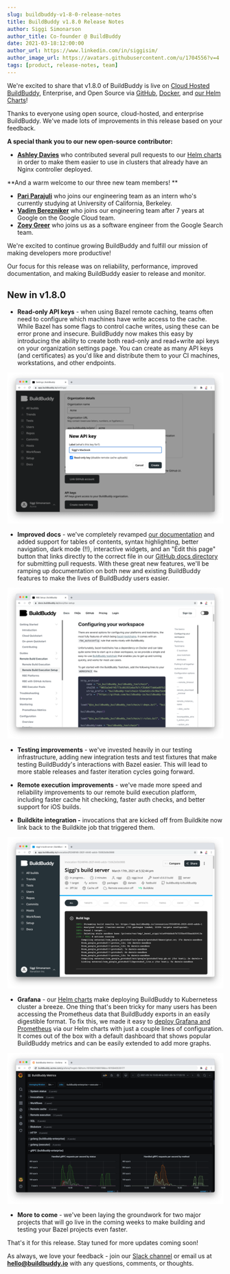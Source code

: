 ```yaml
---
slug: buildbuddy-v1-8-0-release-notes
title: BuildBuddy v1.8.0 Release Notes
author: Siggi Simonarson
author_title: Co-founder @ BuildBuddy
date: 2021-03-18:12:00:00
author_url: https://www.linkedin.com/in/siggisim/
author_image_url: https://avatars.githubusercontent.com/u/1704556?v=4
tags: [product, release-notes, team]
---
```


We're excited to share that v1.8.0 of BuildBuddy is live on [Cloud Hosted BuildBuddy](https://app.buildbuddy.io/), Enterprise, and Open Source via [GitHub](https://github.com/buildbuddy-io/buildbuddy), [Docker](https://github.com/buildbuddy-io/buildbuddy/blob/master/docs/on-prem.md#docker-image), and [our Helm Charts](https://github.com/buildbuddy-io/buildbuddy-helm)!

Thanks to everyone using open source, cloud-hosted, and enterprise BuildBuddy. We've made lots of improvements in this release based on your feedback.

**A special thank you to our new open-source contributor:**

- [**Ashley Davies**](https://github.com/ashleydavies) who contributed several pull requests to our [Helm charts](https://github.com/buildbuddy-io/buildbuddy-helm/) in order to make them easier to use in clusters that already have an Nginx controller deployed.

**And a warm welcome to our three new team members! **

- [**Pari Parajuli**](https://www.linkedin.com/in/pari-parajuli/) who joins our engineering team as an intern who's currently studying at University of California, Berkeley.
- [**Vadim Berezniker**](https://www.linkedin.com/in/vadimberezniker/) who joins our engineering team after 7 years at Google on the Google Cloud team.
- [**Zoey Greer**](https://www.linkedin.com/in/zoey-greer/) who joins us as a software engineer from the Google Search team.

We're excited to continue growing BuildBuddy and fulfill our mission of making developers more productive!

Our focus for this release was on reliability, performance, improved documentation, and making BuildBuddy easier to release and monitor.

## **New in v1.8.0**

- **Read-only API keys** - when using Bazel remote caching, teams often need to configure which machines have write access to the cache. While Bazel has some flags to control cache writes, using these can be error prone and insecure. BuildBuddy now makes this easy by introducing the ability to create both read-only and read+write api keys on your organization settings page. You can create as many API keys (and certificates) as you'd like and distribute them to your CI machines, workstations, and other endpoints.

![](../static/img/blog/read-only.png)

- **Improved docs** - we've completely revamped [our documentation](https://docs.buildbuddy.io/) and added support for tables of contents, syntax highlighting, better navigation, dark mode (!!), interactive widgets, and an "Edit this page" button that links directly to the correct file in our [GitHub docs directory](https://github.com/buildbuddy-io/buildbuddy/tree/master/docs) for submitting pull requests. With these great new features, we'll be ramping up documentation on both new and existing BuildBuddy features to make the lives of BuildBuddy users easier.

![](../static/img/blog/docsv2.png)

- **Testing improvements** - we've invested heavily in our testing infrastructure, adding new integration tests and test fixtures that make testing BuildBuddy's interactions with Bazel easier. This will lead to more stable releases and faster iteration cycles going forward.

- **Remote execution improvements** - we've made more speed and reliability improvements to our remote build execution platform, including faster cache hit checking, faster auth checks, and better support for iOS builds.

- **Buildkite integration -** invocations that are kicked off from Buildkite now link back to the Buildkite job that triggered them.

![](../static/img/blog/buildkite.png)

- **Grafana** - our [Helm charts](https://github.com/buildbuddy-io/buildbuddy-helm) make deploying BuildBuddy to Kubernetess cluster a breeze. One thing that's been tricky for many users has been accessing the Prometheus data that BuildBuddy exports in an easily digestible format. To fix this, we made it easy to [deploy Grafana and Prometheus](https://github.com/buildbuddy-io/buildbuddy-helm/tree/master/charts/buildbuddy-enterprise#example-with-prometheus--grafana) via our Helm charts with just a couple lines of configuration. It comes out of the box with a default dashboard that shows popular BuildBuddy metrics and can be easily extended to add more graphs.

![](../static/img/blog/grafana.png)

- **More to come** - we've been laying the groundwork for two major projects that will go live in the coming weeks to make building and testing your Bazel projects even faster.

That's it for this release. Stay tuned for more updates coming soon!

As always, we love your feedback - join our [Slack channel](https://slack.buildbuddy.io) or email us at **hello@buildbuddy.io** with any questions, comments, or thoughts.
